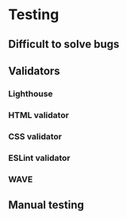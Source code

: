 # Testing

## Difficult to solve bugs

## Validators

### Lighthouse

### HTML validator
### CSS validator
### ESLint validator
### WAVE
###
###




## Manual testing
